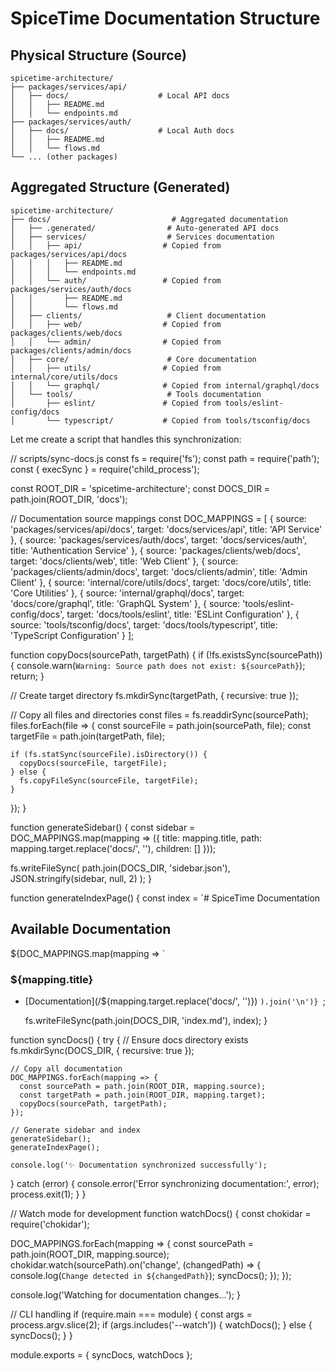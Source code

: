 # SpiceTime Documentation Structure

## Physical Structure (Source)
```
spicetime-architecture/
├── packages/services/api/
│   ├── docs/                    # Local API docs
│   │   ├── README.md
│   │   └── endpoints.md
├── packages/services/auth/
│   ├── docs/                    # Local Auth docs
│   │   ├── README.md
│   │   └── flows.md
└── ... (other packages)
```

## Aggregated Structure (Generated)
```
spicetime-architecture/
├── docs/                           # Aggregated documentation
│   ├── .generated/                # Auto-generated API docs
│   ├── services/                  # Services documentation
│   │   ├── api/                  # Copied from packages/services/api/docs
│   │   │   ├── README.md
│   │   │   └── endpoints.md
│   │   └── auth/                 # Copied from packages/services/auth/docs
│   │       ├── README.md
│   │       └── flows.md
│   ├── clients/                   # Client documentation
│   │   ├── web/                  # Copied from packages/clients/web/docs
│   │   └── admin/                # Copied from packages/clients/admin/docs
│   ├── core/                      # Core documentation
│   │   ├── utils/                # Copied from internal/core/utils/docs
│   │   └── graphql/              # Copied from internal/graphql/docs
│   └── tools/                     # Tools documentation
│       ├── eslint/               # Copied from tools/eslint-config/docs
│       └── typescript/           # Copied from tools/tsconfig/docs
```

Let me create a script that handles this synchronization:

<antArtifact identifier="docs-sync" type="application/vnd.ant.code" language="javascript" title="Documentation Synchronization Script">
// scripts/sync-docs.js
const fs = require('fs');
const path = require('path');
const { execSync } = require('child_process');

const ROOT_DIR = 'spicetime-architecture';
const DOCS_DIR = path.join(ROOT_DIR, 'docs');

// Documentation source mappings
const DOC_MAPPINGS = [
  {
    source: 'packages/services/api/docs',
    target: 'docs/services/api',
    title: 'API Service'
  },
  {
    source: 'packages/services/auth/docs',
    target: 'docs/services/auth',
    title: 'Authentication Service'
  },
  {
    source: 'packages/clients/web/docs',
    target: 'docs/clients/web',
    title: 'Web Client'
  },
  {
    source: 'packages/clients/admin/docs',
    target: 'docs/clients/admin',
    title: 'Admin Client'
  },
  {
    source: 'internal/core/utils/docs',
    target: 'docs/core/utils',
    title: 'Core Utilities'
  },
  {
    source: 'internal/graphql/docs',
    target: 'docs/core/graphql',
    title: 'GraphQL System'
  },
  {
    source: 'tools/eslint-config/docs',
    target: 'docs/tools/eslint',
    title: 'ESLint Configuration'
  },
  {
    source: 'tools/tsconfig/docs',
    target: 'docs/tools/typescript',
    title: 'TypeScript Configuration'
  }
];

function copyDocs(sourcePath, targetPath) {
  if (!fs.existsSync(sourcePath)) {
    console.warn(`Warning: Source path does not exist: ${sourcePath}`);
    return;
  }

  // Create target directory
  fs.mkdirSync(targetPath, { recursive: true });

  // Copy all files and directories
  const files = fs.readdirSync(sourcePath);
  files.forEach(file => {
    const sourceFile = path.join(sourcePath, file);
    const targetFile = path.join(targetPath, file);

    if (fs.statSync(sourceFile).isDirectory()) {
      copyDocs(sourceFile, targetFile);
    } else {
      fs.copyFileSync(sourceFile, targetFile);
    }
  });
}

function generateSidebar() {
  const sidebar = DOC_MAPPINGS.map(mapping => ({
    title: mapping.title,
    path: mapping.target.replace('docs/', ''),
    children: []
  }));

  fs.writeFileSync(
    path.join(DOCS_DIR, 'sidebar.json'),
    JSON.stringify(sidebar, null, 2)
  );
}

function generateIndexPage() {
  const index = `# SpiceTime Documentation

## Available Documentation

${DOC_MAPPINGS.map(mapping => `
### ${mapping.title}
- [Documentation](/${mapping.target.replace('docs/', '')})
`).join('\n')}
`;

  fs.writeFileSync(path.join(DOCS_DIR, 'index.md'), index);
}

function syncDocs() {
  try {
    // Ensure docs directory exists
    fs.mkdirSync(DOCS_DIR, { recursive: true });

    // Copy all documentation
    DOC_MAPPINGS.forEach(mapping => {
      const sourcePath = path.join(ROOT_DIR, mapping.source);
      const targetPath = path.join(ROOT_DIR, mapping.target);
      copyDocs(sourcePath, targetPath);
    });

    // Generate sidebar and index
    generateSidebar();
    generateIndexPage();

    console.log('✨ Documentation synchronized successfully');
  } catch (error) {
    console.error('Error synchronizing documentation:', error);
    process.exit(1);
  }
}

// Watch mode for development
function watchDocs() {
  const chokidar = require('chokidar');
  
  DOC_MAPPINGS.forEach(mapping => {
    const sourcePath = path.join(ROOT_DIR, mapping.source);
    chokidar.watch(sourcePath).on('change', (changedPath) => {
      console.log(`Change detected in ${changedPath}`);
      syncDocs();
    });
  });

  console.log('Watching for documentation changes...');
}

// CLI handling
if (require.main === module) {
  const args = process.argv.slice(2);
  if (args.includes('--watch')) {
    watchDocs();
  } else {
    syncDocs();
  }
}

module.exports = {
  syncDocs,
  watchDocs
};
